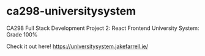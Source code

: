 # ca298-universitysystem
CA298 Full Stack Development Project 2: React Frontend University System: Grade 100% 

Check it out here! https://universitysystem.jakefarrell.ie/
